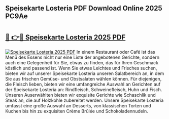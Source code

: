 ## Speisekarte Losteria PDF Download Online 2025 PC9Ae

# <h2><a href="http://gc7oh2.nevu.top/?p=Speisekarte+Losteria">🔗 👉🔴 Speisekarte Losteria 2025 PDF</a></h2>

[![Speisekarte Losteria 2025 PDF](https://i.imgur.com/dBaPXMq.png)](http://gc7oh2.nevu.top/?p=Speisekarte+Losteria)
In einem Restaurant oder Café ist das Menü des Essens nicht nur eine Liste der angebotenen Gerichte, sondern auch eine Gelegenheit für Sie, etwas zu finden, das für Ihren Geschmack köstlich und passend ist. Wenn Sie etwas Leichtes und Frisches suchen, bieten wir auf unserer Speisekarte Losteria unseren Salatbereich an, in dem Sie aus frischen Gemüse- und Obstsalaten wählen können. Für diejenigen, die Fleisch lieben, bieten wir eine umfangreiche Auswahl an Gerichten auf der Speisekarte Losteria an: Rindfleisch, Schweinefleisch, Huhn und Fisch. Unseren Auserwählten bieten wir exquisite Gerichte wie Schaschlik und Steak an, die auf Holzkohle zubereitet werden. Unsere Speisekarte Losteria umfasst eine große Auswahl an Desserts, von klassischen Torten und Kuchen bis hin zu exquisiten Crème Brûlée und Schokoladennudeln.
